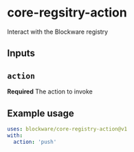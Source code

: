 # core-regsitry-action

Interact with the Blockware registry

## Inputs

## `action`

**Required** The action to invoke

## Example usage
```yaml
uses: blockware/core-registry-action@v1
with:
  action: 'push'
```
